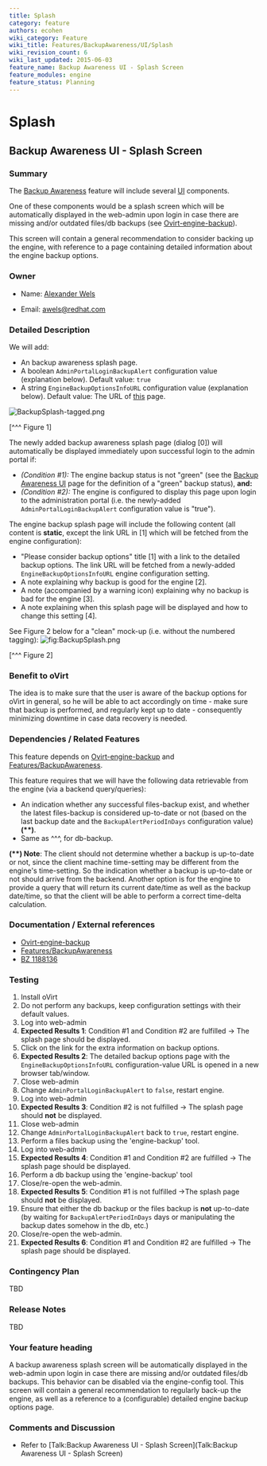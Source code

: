 ```yaml
---
title: Splash
category: feature
authors: ecohen
wiki_category: Feature
wiki_title: Features/BackupAwareness/UI/Splash
wiki_revision_count: 6
wiki_last_updated: 2015-06-03
feature_name: Backup Awareness UI - Splash Screen
feature_modules: engine
feature_status: Planning
---
```


# Splash

## Backup Awareness UI - Splash Screen

### Summary

The [Backup Awareness](Features/BackupAwareness) feature will include several [UI](Features/BackupAwareness/UI) components.

One of these components would be a splash screen which will be automatically displayed in the web-admin upon login in case there are missing and/or outdated files/db backups (see [Ovirt-engine-backup](Ovirt-engine-backup)).

This screen will contain a general recommendation to consider backing up the engine, with reference to a page containing detailed information about the engine backup options.

### Owner

*   Name: [ Alexander Wels](User:Awels)

<!-- -->

*   Email: awels@redhat.com

### Detailed Description

We will add:

*   An backup awareness splash page.
*   A boolean `AdminPortalLoginBackupAlert` configuration value (explanation below). Default value: `true`
*   A string `EngineBackupOptionsInfoURL` configuration value (explanation below). Default value: The URL of [this](Ovirt-engine-backup) page.

![](BackupSplash-tagged.png "BackupSplash-tagged.png")

[^^^ Figure 1]

The newly added backup awareness splash page (dialog [0]) will automatically be displayed immediately upon successful login to the admin portal if:

*   *(Condition #1):* The engine backup status is not "green" (see the [Backup Awareness UI](Features/BackupAwareness/UI) page for the definition of a "green" backup status), **and:**
*   *(Condition #2):* The engine is configured to display this page upon login to the administration portal (i.e. the newly-added `AdminPortalLoginBackupAlert` configuration value is "true").

The engine backup splash page will include the following content (all content is **static**, except the link URL in [1] which will be fetched from the engine configuration):

*   "Please consider backup options" title [1] with a link to the detailed backup options. The link URL will be fetched from a newly-added `EngineBackupOptionsInfoURL` engine configuration setting.
*   A note explaining why backup is good for the engine [2].
*   A note (accompanied by a warning icon) explaining why no backup is bad for the engine [3].
*   A note explaining when this splash page will be displayed and how to change this setting [4].

See Figure 2 below for a "clean" mock-up (i.e. without the numbered tagging): ![](BackupSplash.png "fig:BackupSplash.png")

[^^^ Figure 2]

### Benefit to oVirt

The idea is to make sure that the user is aware of the backup options for oVirt in general, so he will be able to act accordingly on time - make sure that backup is performed, and regularly kept up to date - consequently minimizing downtime in case data recovery is needed.

### Dependencies / Related Features

This feature depends on [Ovirt-engine-backup](Ovirt-engine-backup) and [Features/BackupAwareness](Features/BackupAwareness).

This feature requires that we will have the following data retrievable from the engine (via a backend query/queries):

*   An indication whether any successful files-backup exist, and whether the latest files-backup is considered up-to-date or not (based on the last backup date and the `BackupAlertPeriodInDays` configuration value)**(\*\*)**.
*   Same as ^^^, for db-backup.

**(\*\*) Note**: The client should not determine whether a backup is up-to-date or not, since the client machine time-setting may be different from the engine's time-setting. So the indication whether a backup is up-to-date or not should arrive from the backend. Another option is for the engine to provide a query that will return its current date/time as well as the backup date/time, so that the client will be able to perform a correct time-delta calculation.

### Documentation / External references

*   [Ovirt-engine-backup](Ovirt-engine-backup)
*   [Features/BackupAwareness](Features/BackupAwareness)
*   [BZ 1188136](https://bugzilla.redhat.com/show_bug.cgi?id=1188136)

### Testing

1.  Install oVirt
2.  Do not perform any backups, keep configuration settings with their default values.
3.  Log into web-admin
4.  **Expected Results 1**: Condition #1 and Condition #2 are fulfilled -> The splash page should be displayed.
5.  Click on the link for the extra information on backup options.
6.  **Expected Results 2**: The detailed backup options page with the `EngineBackupOptionsInfoURL` configuration-value URL is opened in a new browser tab/window.
7.  Close web-admin
8.  Change `AdminPortalLoginBackupAlert` to `false`, restart engine.
9.  Log into web-admin
10. **Expected Results 3**: Condition #2 is not fulfilled -> The splash page should **not** be displayed.
11. Close web-admin
12. Change `AdminPortalLoginBackupAlert` back to `true`, restart engine.
13. Perform a files backup using the 'engine-backup' tool.
14. Log into web-admin
15. **Expected Results 4**: Condition #1 and Condition #2 are fulfilled -> The splash page should be displayed.
16. Perform a db backup using the 'engine-backup' tool
17. Close/re-open the web-admin.
18. **Expected Results 5**: Condition #1 is not fulfilled ->The splash page should **not** be displayed.
19. Ensure that either the db backup or the files backup is **not** up-to-date (by waiting for `BackupAlertPeriodInDays` days or manipulating the backup dates somehow in the db, etc.)
20. Close/re-open the web-admin.
21. **Expected Results 6**: Condition #1 and Condition #2 are fulfilled -> The splash page should be displayed.

### Contingency Plan

TBD

### Release Notes

TBD

### Your feature heading

A backup awareness splash screen will be automatically displayed in the web-admin upon login in case there are missing and/or outdated files/db backups. This behavior can be disabled via the engine-config tool. This screen will contain a general recommendation to regularly back-up the engine, as well as a reference to a (configurable) detailed engine backup options page.

### Comments and Discussion

*   Refer to [Talk:Backup Awareness UI - Splash Screen](Talk:Backup Awareness UI - Splash Screen)

